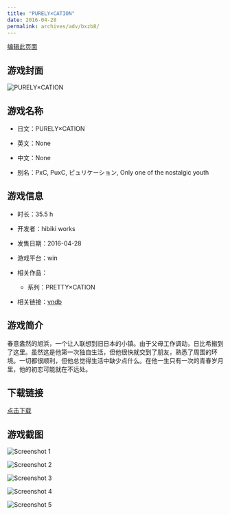 ```yaml
---
title: "PURELY×CATION"
date: 2016-04-28
permalink: archives/adv/bxzb8/
---
```

[编辑此页面](https://github.com/ACG-3/ADV3-source/blob/main/source/_posts/PURELY%C3%97CATION.md)

## 游戏封面

![PURELY×CATION](https://pan.timero.xyz/d/onedrive/img_lib_001/PURELY%C3%97CATION_cover.avif)


## 游戏名称

- 日文：PURELY×CATION
- 英文：None
- 中文：None

- 别名：PxC, PuxC, ピュリケーション, Only one of the nostalgic youth


## 游戏信息

- 时长：35.5 h
- 开发者：hibiki works
- 发售日期：2016-04-28
- 游戏平台：win
- 相关作品：
   - 系列：PRETTY×CATION

- 相关链接：[vndb](https://vndb.org/v18723)


## 游戏简介

春意盎然的旭浜，一个让人联想到旧日本的小镇。由于父母工作调动，日比希搬到了这里。虽然这是他第一次独自生活，但他很快就交到了朋友，熟悉了周围的环境。一切都很顺利，但他总觉得生活中缺少点什么。在他一生只有一次的青春岁月里，他的初恋可能就在不远处。




## 下载链接

[点击下载](https://pan.timero.xyz/onedrive/adv_lib_001/PURELY%C3%97CATION)


## 游戏截图


![Screenshot 1](https://pan.timero.xyz/d/onedrive/img_lib_001/PURELY%C3%97CATION_Screenshot_1.avif)

![Screenshot 2](https://pan.timero.xyz/d/onedrive/img_lib_001/PURELY%C3%97CATION_Screenshot_2.avif)

![Screenshot 3](https://pan.timero.xyz/d/onedrive/img_lib_001/PURELY%C3%97CATION_Screenshot_3.avif)

![Screenshot 4](https://pan.timero.xyz/d/onedrive/img_lib_001/PURELY%C3%97CATION_Screenshot_4.avif)

![Screenshot 5](https://pan.timero.xyz/d/onedrive/img_lib_001/PURELY%C3%97CATION_Screenshot_5.avif)

